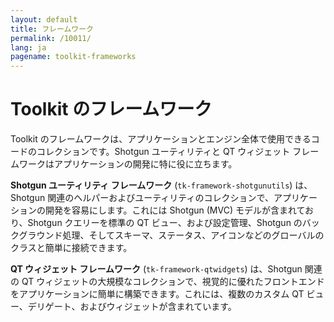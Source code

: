 ```yaml
---
layout: default
title: フレームワーク
permalink: /10011/
lang: ja
pagename: toolkit-frameworks
---
```


# Toolkit のフレームワーク

Toolkit のフレームワークは、アプリケーションとエンジン全体で使用できるコードのコレクションです。Shotgun ユーティリティと QT ウィジェット フレームワークはアプリケーションの開発に特に役に立ちます。

**Shotgun ユーティリティ フレームワーク** (`tk-framework-shotgunutils`) は、Shotgun 関連のヘルパーおよびユーティリティのコレクションで、アプリケーションの開発を容易にします。これには Shotgun (MVC) モデルが含まれており、Shotgun クエリーを標準の QT ビュー、および設定管理、Shotgun のバックグラウンド処理、そしてスキーマ、ステータス、アイコンなどのグローバルのクラスと簡単に接続できます。

**QT ウィジェット フレームワーク** (`tk-framework-qtwidgets`) は、Shotgun 関連の QT ウィジェットの大規模なコレクションで、視覚的に優れたフロントエンドをアプリケーションに簡単に構築できます。これには、複数のカスタム QT ビュー、デリゲート、およびウィジェットが含まれています。


